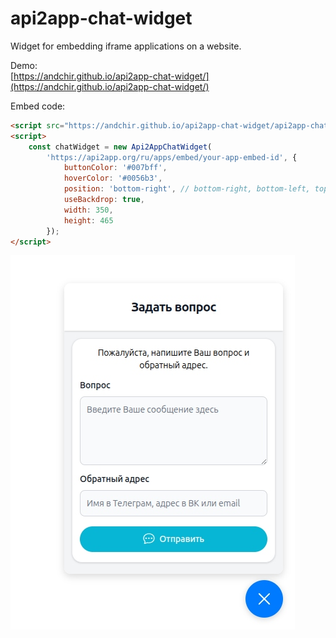 # api2app-chat-widget
Widget for embedding iframe applications on a website.

Demo:  
[https://andchir.github.io/api2app-chat-widget/](https://andchir.github.io/api2app-chat-widget/)

Embed code:  
```html
<script src="https://andchir.github.io/api2app-chat-widget/api2app-chat-widget.js"></script>
<script>
    const chatWidget = new Api2AppChatWidget(
        'https://api2app.org/ru/apps/embed/your-app-embed-id', {
            buttonColor: '#007bff',
            hoverColor: '#0056b3',
            position: 'bottom-right', // bottom-right, bottom-left, top-right, top-left
            useBackdrop: true,
            width: 350,
            height: 465
        });
</script>
```
![Screenshot](https://github.com/andchir/api2app-chat-widget/blob/main/screenshot.jpg?raw=true)

